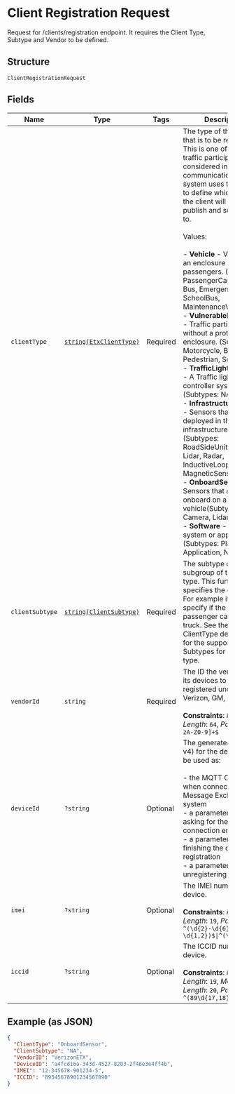 
# Client Registration Request

Request for /clients/registration endpoint. It requires the Client Type, Subtype and Vendor to be defined.

## Structure

`ClientRegistrationRequest`

## Fields

| Name | Type | Tags | Description | Getter | Setter |
|  --- | --- | --- | --- | --- | --- |
| `clientType` | [`string(EtxClientType)`](../../doc/models/etx-client-type.md) | Required | The type of the client that is to be registered. This is one of the major traffic participant groups considered in V2X communication. The system uses this value to define which topics the client will be able to publish and subscribe to.<br><br>Values:<br><br>- **Vehicle** - Vehicle with an enclosure around the passengers. (Subtypes: PassengerCar, Truck, Bus, EmergencyVehicle, SchoolBus, MaintenanceVehicle)<br>- **VulnerableRoadUser** - Traffic participants without a protecting enclosure. (Subtypes: Motorcycle, Bicycle, Pedestrian, Scooter)<br>- **TrafficLightController** - A Traffic light controller system. (Subtypes: NA)<br>- **InfrastructureSensor** - Sensors that are deployed in the infrastructure. (Subtypes: RoadSideUnit, Camera, Lidar, Radar, InductiveLoop, MagneticSensor)<br>- **OnboardSensor** - Sensors that are onboard on a vehicle(Subtypes: Camera, Lidar, Radar)<br>- **Software** - A software system or application. (Subtypes: Platform, Application, NA) | getClientType(): string | setClientType(string clientType): void |
| `clientSubtype` | [`string(ClientSubtype)`](../../doc/models/client-subtype.md) | Required | The subtype or subgroup of the client type. This further specifies the client type. For example it will specify if the client is a passenger car or a truck. See the ClientType description for the supported Subtypes for each client type. | getClientSubtype(): string | setClientSubtype(string clientSubtype): void |
| `vendorId` | `string` | Required | The ID the vendor wants its devices to be registered under. E.g. Verizon, GM, Ford, etc.<br><br>**Constraints**: *Maximum Length*: `64`, *Pattern*: `^[a-zA-Z0-9]+$` | getVendorId(): string | setVendorId(string vendorId): void |
| `deviceId` | `?string` | Optional | The generated ID (UUID v4) for the device. It can be used as:<br><br>- the MQTT Client ID when connecting to the Message Exchange system<br>- a parameter when asking for the connection endpoint<br>- a parameter when finishing the device registration<br>- a parameter when unregistering the device | getDeviceId(): ?string | setDeviceId(?string deviceId): void |
| `imei` | `?string` | Optional | The IMEI number of the device.<br><br>**Constraints**: *Maximum Length*: `19`, *Pattern*: `^(\d{2}-\d{6}-\d{6}-\d{1,2})$\|^(\d{15,16})$` | getImei(): ?string | setImei(?string imei): void |
| `iccid` | `?string` | Optional | The ICCID number of the device.<br><br>**Constraints**: *Minimum Length*: `19`, *Maximum Length*: `20`, *Pattern*: `^(89\d{17,18})$` | getIccid(): ?string | setIccid(?string iccid): void |

## Example (as JSON)

```json
{
  "ClientType": "OnboardSensor",
  "ClientSubtype": "NA",
  "VendorID": "VerizonETX",
  "DeviceID": "a4fcd16a-343d-4527-8203-2f46e3e4ff4b",
  "IMEI": "12-345678-901234-5",
  "ICCID": "89345678901234567890"
}
```

